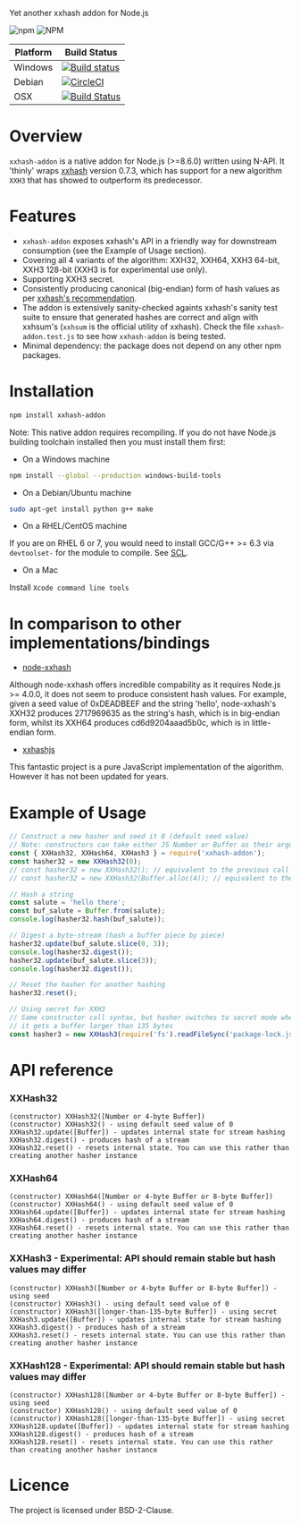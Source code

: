 Yet another xxhash addon for Node.js

![npm](https://img.shields.io/npm/v/xxhash-addon?style=plastic)
![NPM](https://img.shields.io/npm/l/xxhash-addon?style=plastic)

|Platform |Build Status |
|------------|---------|
|Windows | [![Build status](https://ci.appveyor.com/api/projects/status/github/ktrongnhan/xxhash-addon?svg=true)](https://ci.appveyor.com/project/ktrongnhan/xxhash-addon) |
|Debian | [![CircleCI](https://circleci.com/gh/ktrongnhan/xxhash-addon.svg?style=svg)](https://circleci.com/gh/ktrongnhan/xxhash-addon) |
|OSX | [![Build Status](https://travis-ci.org/ktrongnhan/xxhash-addon.svg?branch=master)](https://travis-ci.org/ktrongnhan/xxhash-addon) |

Overview
===========
`xxhash-addon` is a native addon for Node.js (>=8.6.0) written using N-API. It 'thinly' wraps [xxhash](https://github.com/Cyan4973/xxHash) version 0.7.3, which has support for a new algorithm `XXH3` that has showed to outperform its predecessor.

Features
==========
* `xxhash-addon` exposes xxhash's API in a friendly way for downstream consumption (see the Example of Usage section).
* Covering all 4 variants of the algorithm: XXH32, XXH64, XXH3 64-bit, XXH3 128-bit (XXH3 is for experimental use only).
* Supporting XXH3 secret.
* Consistently producing canonical (big-endian) form of hash values as per [xxhash's recommendation](https://github.com/Cyan4973/xxHash/blob/e2f4695899e831171ecd2e780078474712ea61d3/xxhash.h#L243).
* The addon is extensively sanity-checked againts xxhash's sanity test suite to ensure that generated hashes are correct and align with xxhsum's (`xxhsum` is the official utility of xxhash). Check the file `xxhash-addon.test.js` to see how `xxhash-addon` is being tested.
* Minimal dependency: the package does not depend on any other npm packages.

Installation
=========
```bash
npm install xxhash-addon
```

Note: This native addon requires recompiling. If you do not have Node.js building toolchain installed then you must install them first:

* On a Windows machine

```bash
npm install --global --production windows-build-tools
```

* On a Debian/Ubuntu machine

```bash
sudo apt-get install python g++ make
```

* On a RHEL/CentOS machine

If you are on RHEL 6 or 7, you would need to install GCC/G++ >= 6.3 via `devtoolset-` for the module to compile. See [SCL](https://www.softwarecollections.org/en/scls/rhscl/devtoolset-6/).

* On a Mac

Install `Xcode command line tools`

In comparison to other implementations/bindings
=========
* [node-xxhash](https://github.com/mscdex/node-xxhash)

Although node-xxhash offers incredible compability as it requires Node.js >= 4.0.0, it does not seem to produce consistent hash values.
For example, given a seed value of 0xDEADBEEF and the string 'hello', node-xxhash's XXH32 produces 2717969635 as the string's hash, which is in big-endian form, whilst its XXH64 produces cd6d9204aaad5b0c, which is in little-endian form.

* [xxhashjs](https://github.com/pierrec/js-xxhash)

This fantastic project is a pure JavaScript implementation of the algorithm. However it has not been updated for years.

Example of Usage
=========

```javascript
// Construct a new hasher and seed it 0 (default seed value)
// Note: constructors can take either JS Number or Buffer as their argument
const { XXHash32, XXHash64, XXHash3 } = require('xxhash-addon');
const hasher32 = new XXHash32(0);
// const hasher32 = new XXHash32(); // equivalent to the previous call
// const hasher32 = new XXHash32(Buffer.alloc(4)); // equivalent to the previous call, too

// Hash a string
const salute = 'hello there';
const buf_salute = Buffer.from(salute);
console.log(hasher32.hash(buf_salute));

// Digest a byte-stream (hash a buffer piece by piece)
hasher32.update(buf_salute.slice(0, 3));
console.log(hasher32.digest());
hasher32.update(buf_salute.slice(3));
console.log(hasher32.digest());

// Reset the hasher for another hashing
hasher32.reset();

// Using secret for XXH3
// Same constructor call syntax, but hasher switches to secret mode whenever
// it gets a buffer larger than 135 bytes
const hasher3 = new XXHash3(require('fs').readFileSync('package-lock.json'));
```

API reference
===========

### XXHash32
```
(constructor) XXHash32([Number or 4-byte Buffer])
(constructor) XXHash32() - using default seed value of 0
XXHash32.update([Buffer]) - updates internal state for stream hashing
XXHash32.digest() - produces hash of a stream
XXHash32.reset() - resets internal state. You can use this rather than creating another hasher instance
```
### XXHash64
```
(constructor) XXHash64([Number or 4-byte Buffer or 8-byte Buffer])
(constructor) XXHash64() - using default seed value of 0
XXHash64.update([Buffer]) - updates internal state for stream hashing
XXHash64.digest() - produces hash of a stream
XXHash64.reset() - resets internal state. You can use this rather than creating another hasher instance
```
### XXHash3 - Experimental: API should remain stable but hash values may differ
```
(constructor) XXHash3([Number or 4-byte Buffer or 8-byte Buffer]) - using seed
(constructor) XXHash3() - using default seed value of 0
(constructor) XXHash3([longer-than-135-byte Buffer]) - using secret
XXHash3.update([Buffer]) - updates internal state for stream hashing
XXHash3.digest() - produces hash of a stream
XXHash3.reset() - resets internal state. You can use this rather than creating another hasher instance
```
### XXHash128 - Experimental: API should remain stable but hash values may differ
```
(constructor) XXHash128([Number or 4-byte Buffer or 8-byte Buffer]) - using seed
(constructor) XXHash128() - using default seed value of 0
(constructor) XXHash128([longer-than-135-byte Buffer]) - using secret
XXHash128.update([Buffer]) - updates internal state for stream hashing
XXHash128.digest() - produces hash of a stream
XXHash128.reset() - resets internal state. You can use this rather than creating another hasher instance
```

Licence
===========
The project is licensed under BSD-2-Clause.
